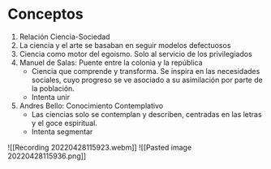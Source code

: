 # Conceptos
1. Relación Ciencia-Sociedad
2. La ciencia y el arte se basaban en seguir modelos defectuosos
3. Ciencia como motor del egoismo. Solo al servicio de los privilegiados
4. Manuel de Salas: Puente entre la colonia y la república
   - Ciencia que comprende y transforma. Se inspira en las necesidades sociales, cuyo progreso se ve asociado a su asimilación por parte de la población.
   - Intenta unir
5. Andres Bello: Conocimiento Contemplativo
   - Las ciencias solo se contemplan y describen, centradas en las letras y el goce espiritual.
   - Intenta segmentar 

![[Recording 20220428115923.webm]]
![[Pasted image 20220428115936.png]]